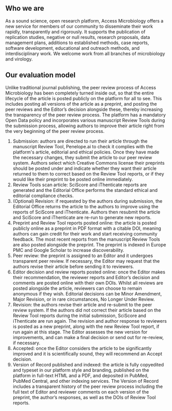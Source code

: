 ## Who we are

As a sound science, open research platform, Access Microbiology offers a new service for members of our community to disseminate their work rapidly, transparently and rigorously. It supports the publication of replication studies, negative or null results, research proposals, data management plans, additions to established methods, case reports, software development, educational and outreach methods, and interdisciplinary work. We welcome work from all branches of microbiology and virology.

## Our evaluation model

Unlike traditional journal publishing, the peer review process of Access Microbiology has been completely turned inside out, so that the entire lifecycle of the article is posted publicly on the platform for all to see. This includes posting all versions of the article as a preprint, and posting the peer reviews and the Editor’s decision alongside these, thereby increasing the transparency of the peer review process. The platform has a mandatory Open Data policy and incorporates various manuscript Review Tools during the submission process, allowing authors to improve their article right from the very beginning of the peer review process. 

1. Submission: authors are directed to run their article through the manuscript Review Tool, Penelope.ai to check it complies with the platform's article, editorial and ethical policies. Once they have made the necessary changes, they submit the article to our peer review system. Authors select which Creative Commons license their preprints should be posted under and indicate whether they want their article returned to them to correct based on the Review Tool reports, or if they would like their preprint to be posted online immediately.
2. Review Tools scan article: SciScore and iThenticate reports are generated and the Editorial Office performs the standard ethical and editorial compliance checks. 
3. (Optional) Revision: if requested by the authors during submission, the Editorial Office returns the article to the authors to improve using the reports of SciScore and iThenticate. Authors then resubmit the article and SciScore and iThenticate are re-run to generate new reports.
4. Preprint and Review Tool reports posted online: the article is posted publicly online as a preprint in PDF format with a citable DOI, meaning authors can gain credit for their work and start receiving community feedback. The most recent reports from the manuscript Review Tools are also posted alongside the preprint. The preprint is indexed in Europe PMC and Google Scholar to increase discoverability.
5. Peer review: the preprint is assigned to an Editor and it undergoes transparent peer review. If necessary, the Editor may request that the authors revise their article before sending it to reviewers.
6. Editor decision and review reports posted online: once the Editor makes their recommendation, the reviewer reports and Editor’s decision and comments are posted online with their own DOIs. Whilst all reviews are posted alongside the article, reviewers can choose to remain anonymous if they wish. Editorial decisions can be Minor Amendment, Major Revision, or in rare circumstances, No Longer Under Review.
7. Revision: the authors revise their article and re-submit to the peer review system. If the authors did not correct their article based on the Review Tool reports during the initial submission, SciScore and iThenticate are run again. The revision and author response to reviewers is posted as a new preprint, along with the new Review Tool report, if run again at this stage. The Editor assesses the new version for improvements, and can make a final decision or send out for re-review, if necessary.
8. Accepted: once the Editor considers the article to be significantly improved and it is scientifically sound, they will recommend an Accept decision.
9. Version of Record published and indexed: the article is fully copyedited and typeset in our platform style and branding, published on the platform in full-text HTML and a PDF, and deposited in PubMed, PubMed Central, and other indexing services. The Version of Record includes a transparent history of the peer review process including the full text of Editor and reviewer comments on each version of the preprint, the author’s responses, as well as the DOIs of Review Tool reports.
